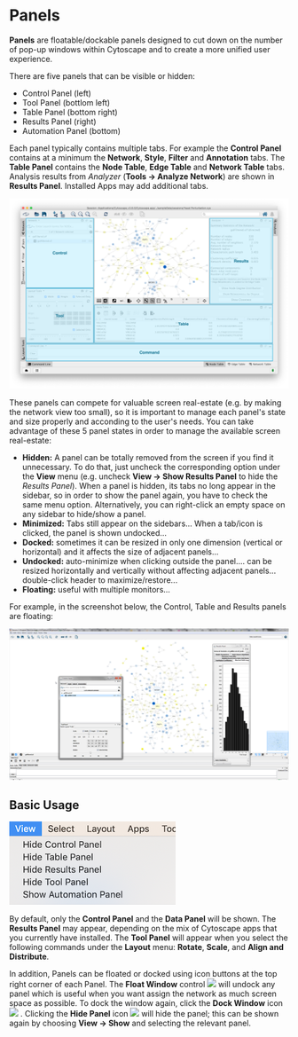<a id="panels"> </a>
# Panels

**Panels** are floatable/dockable panels designed to cut down on the number of pop-up windows within Cytoscape 
and to create a more unified user experience. 

There are five panels that can be visible or hidden:
- Control Panel (left)
- Tool Panel (bottlom left)
- Table Panel (bottom right)
- Results Panel (right)
- Automation Panel (bottom)

Each panel typically contains multiple tabs. For example the **Control Panel** contains at a minimum the **Network**,
**Style**, **Filter** and **Annotation** tabs. The **Table Panel** contains the **Node Table**, **Edge Table** and
**Network Table** tabs. Analysis results from _Analyzer_ (**Tools → Analyze Network**) 
are shown in **Results Panel**. Installed Apps may add additional tabs.

![](_static/images/Panels/DockWindow-v3_8_0.png)

These panels can compete for valuable screen real-estate (e.g. by making the network view too small), so it is important to manage each panel's state and size properly and acconding to the user's needs.
You can take advantage of these 5 panel states in order to manage the available screen real-estate:
- **Hidden:** A panel can be totally removed from the screen if you find it unnecessary. To do that, just uncheck the corresponding option under the **View** menu (e.g. uncheck **View → Show Results Panel** to hide the _Results Panel_). When a panel is hidden, its tabs no long appear in the sidebar, so in order to show the panel again, you have to check the same menu option. Alternatively, you can right-click an empty space on any sidebar to hide/show a panel.
- **Minimized:** Tabs still appear on the sidebars... When a tab/icon is clicked, the panel is shown undocked...
- **Docked:** sometimes it can be resized in only one dimension (vertical or horizontal) and it affects the size of adjacent panels...
- **Undocked:** auto-minimize when clicking outside the panel.... can be resized horizontally and vertically without affecting adjacent panels... double-click header to maximize/restore...
- **Floating:** useful with multiple monitors...

For example, in the screenshot below, the Control, Table 
and Results panels are floating:

![](_static/images/Panels/FloatPanels-v3_7_0.png)

<a id="basic_usage"> </a>
## Basic Usage

![](_static/images/Panels/cytopanel-menu-items.png)

By default, only the **Control Panel** and the **Data Panel** will be shown. The **Results Panel** may appear, 
depending on the mix of Cytoscape apps that you currently have installed. The **Tool Panel** will appear when 
you select the following commands under the **Layout** menu: **Rotate**, **Scale**, and **Align and Distribute**.

In addition, Panels can be floated or docked using icon buttons at the top right corner of each Panel. 
The **Float Window** control 
![](_static/images/Panels/FloatWindow-v31.png)
will undock any panel which is useful when 
you want assign the network as much screen space as possible. To dock the window again, click the 
**Dock Window** icon 
![](_static/images/Panels/DockWindow.png)
. Clicking the **Hide Panel** 
icon 
![](_static/images/Panels/HideWindow.png)
will hide the panel; this can be shown again by choosing 
**View → Show** and selecting the relevant panel.
